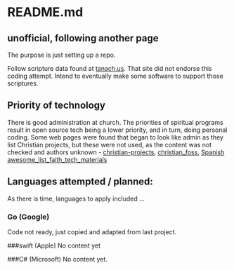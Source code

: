 # README.md

## unofficial, following another page
The purpose is just setting up a repo.

Follow scripture data found at [tanach.us](https://tanach.us/). That site did not endorse this coding attempt. Intend to eventually make some software to support those scriptures.

## Priority of technology

There is good administration at church. The priorities of spiritual programs result in open source tech being a lower priority, and in turn, doing personal coding. Some web pages were found that began to look like admin as they list Christian projects, but these were not used, as the content was not checked and authors unknown - [christian-projects](https://github.com/mattrob33/christian-projects), [christian\_foss](https://github.com/meichthys/christian_foss), [Spanish awesome\_list\_faith\_tech\_materials](https://github.com/mpraes/awesome_list_faith_tech_materials)


## Languages attempted / planned:
As there is time, languages to apply included ...

### Go (Google)
Code not ready, just copied and adapted from last project.

###swift (Apple)
No content yet

###C# (Microsoft)
No content yet.
